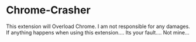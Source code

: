 # Chrome-Crasher
This extension will Overload Chrome. I am not responsible for any damages. If anything happens when using this extension.... Its your fault.... Not mine... 
